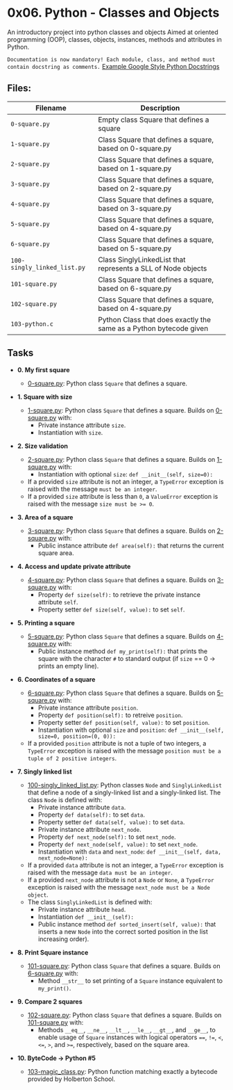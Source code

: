 # 0x06. Python - Classes and Objects

An introductory project into python classes and objects
Aimed at oriented programming (OOP), classes, objects, instances, methods and attributes in Python.

`Documentation is now mandatory! Each module, class, and method must contain docstring as comments.`
[Example Google Style Python Docstrings](https://sphinxcontrib-napoleon.readthedocs.io/en/latest/example_google.html)

## Files:

| Filename                    | Description                                                        |
| --------------------------- | ------------------------------------------------------------------ |
| `0-square.py`               | Empty class Square that defines a square                           |
| `1-square.py`               | Class Square that defines a square, based on 0-square.py           |
| `2-square.py`               | Class Square that defines a square, based on 1-square.py           |
| `3-square.py`               | Class Square that defines a square, based on 2-square.py           |
| `4-square.py`               | Class Square that defines a square, based on 3-square.py           |
| `5-square.py`               | Class Square that defines a square, based on 4-square.py           |
| `6-square.py`               | Class Square that defines a square, based on 5-square.py           |
| `100-singly_linked_list.py` | Class SinglyLinkedList that represents a SLL of Node objects       |
| `101-square.py`             | Class Square that defines a square, based on 6-square.py           |
| `102-square.py`             | Class Square that defines a square, based on 4-square.py           |
| `103-python.c`              | Python Class that does exactly the same as a Python bytecode given |

## Tasks

- **0. My first square**

  - [0-square.py](./0-square.py): Python class `Square` that defines a square.

- **1. Square with size**

  - [1-square.py](./1-square.py): Python class `Square` that defines a square. Builds on
    [0-square.py](./0-square.py) with:
    - Private instance attribute `size`.
    - Instantiation with `size`.

- **2. Size validation**

  - [2-square.py](./2-square.py): Python class `Square` that defines a square. Builds on
    [1-square.py](./1-square.py) with:
    - Instantiation with optional `size`: `def __init__(self, size=0):`
  - If a provided `size` attribute is not an integer, a `TypeError` exception
    is raised with the message `must be an integer`.
  - If a provided `size` attribute is less than `0`, a `ValueError` exception
    is raised with the message `size must be >= 0`.

- **3. Area of a square**

  - [3-square.py](./3-square.py): Python class `Square` that defines a square. Builds on
    [2-square.py](./2-square.py) with:
    - Public instance attribute `def area(self):` that returns the current
      square area.

- **4. Access and update private attribute**

  - [4-square.py](./4-square.py): Python class `Square` that defines a square. Builds on
    [3-square.py](./3-square.py) with:
    - Property `def size(self):` to retrieve the private instance
      attribute `self`.
    - Property setter `def size(self, value):` to set `self`.

- **5. Printing a square**

  - [5-square.py](./5-square.py): Python class `Square` that defines a square. Builds on
    [4-square.py](./4-square.py) with:
    - Public instance method `def my_print(self):` that prints the square
      with the character `#` to standard output (if `size` == 0 -> prints an empty
      line).

- **6. Coordinates of a square**

  - [6-square.py](./6-square.py): Python class `Square` that defines a square. Builds on
    [5-square.py](./5-square.py) with:
    - Private instance attribute `position`.
    - Property `def position(self):` to retreive `position`.
    - Property setter `def position(self, value):` to set `position`.
    - Instantiation with optional `size` and `position`:
      `def __init__(self, size=0, position=(0, 0)):`
  - If a provided `position` attribute is not a tuple of two integers, a
    `TypeError` exception is raised with the message `position must be a tuple of 2 positive integers`.

- **7. Singly linked list**

  - [100-singly_linked_list.py](./100-singly_linked_list.py): Python classes `Node`
    and `SinglyLinkedList` that define a node of a singly-linked list and a singly-linked
    list. The class `Node` is defined with:
    - Private instance attribute `data`.
    - Property `def data(self):` to set `data`.
    - Property setter `def data(self, value):` to set `data`.
    - Private instance attribute `next_node`.
    - Property `def next_node(self):` to set `next_node`.
    - Property `def next_node(self, value):` to set `next_node`.
    - Instantiation with `data` and `next_node`:
      `def __init__(self, data, next_node=None):`
  - If a provided `data` attribute is not an integer, a `TypeError`
    exception is raised with the message `data must be an integer`.
  - If a provided `next_node` attribute is not a `Node` or `None`, a
    `TypeError` exception is raised with the message `next_node must be a Node object`.
  - The class `SinglyLinkedList` is defined with:
    - Private instance attribute `head`.
    - Instantiation `def __init__(self):`
    - Public instance method `def sorted_insert(self, value):` that inserts a
      new `Node` into the correct sorted position in the list increasing order).

- **8. Print Square instance**

  - [101-square.py](./101-square.py): Python class `Square` that defines a square. Builds on
    [6-square.py](./6-square.py) with:
    - Method `__str__` to set printing of a `Square` instance equivalent to
      `my_print()`.

- **9. Compare 2 squares**

  - [102-square.py](./102-square.py): Python class `Square` that defines a square. Builds on
    [101-square.py](./101-square.py) with:
    - Methods `__eq__`, `__ne__`, `__lt__`, `__le__`, `__gt__`, and `__ge__`,
      to enable usage of `Square` instances with logical operators `==`, `!=`, `<`,
      `<=`, `>`, and `>=`, respectively, based on the square area.

- **10. ByteCode -> Python #5**
  - [103-magic_class.py](./103-magic_class.py): Python function matching exactly a bytecode
    provided by Holberton School.

